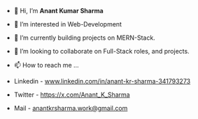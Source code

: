 - 👋 Hi, I’m **Anant Kumar Sharma**
- 👀 I’m interested in Web-Development
- 🌱 I’m currently building projects on MERN-Stack.
- 💞️ I’m looking to collaborate on Full-Stack roles, and projects.
- 📫 How to reach me ... 

 - Linkedin - www.linkedin.com/in/anant-kr-sharma-341793273
 - Twitter - https://x.com/Anant_K_Sharma
 - Mail - anantkrsharma.work@gmail.com
<!---
AnantKrSharma/AnantKrSharma is a ✨ special ✨ repository because its `README.md` (this file) appears on your GitHub profile.
You can click the Preview link to take a look at your changes.
--->
